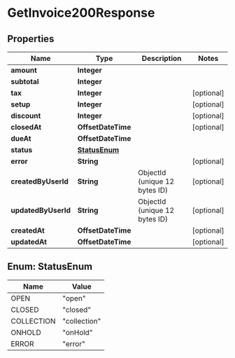 

# GetInvoice200Response


## Properties

| Name | Type | Description | Notes |
|------------ | ------------- | ------------- | -------------|
|**amount** | **Integer** |  |  |
|**subtotal** | **Integer** |  |  |
|**tax** | **Integer** |  |  [optional] |
|**setup** | **Integer** |  |  [optional] |
|**discount** | **Integer** |  |  [optional] |
|**closedAt** | **OffsetDateTime** |  |  [optional] |
|**dueAt** | **OffsetDateTime** |  |  |
|**status** | [**StatusEnum**](#StatusEnum) |  |  |
|**error** | **String** |  |  [optional] |
|**createdByUserId** | **String** | ObjectId (unique 12 bytes ID) |  [optional] |
|**updatedByUserId** | **String** | ObjectId (unique 12 bytes ID) |  [optional] |
|**createdAt** | **OffsetDateTime** |  |  [optional] |
|**updatedAt** | **OffsetDateTime** |  |  [optional] |



## Enum: StatusEnum

| Name | Value |
|---- | -----|
| OPEN | &quot;open&quot; |
| CLOSED | &quot;closed&quot; |
| COLLECTION | &quot;collection&quot; |
| ONHOLD | &quot;onHold&quot; |
| ERROR | &quot;error&quot; |



